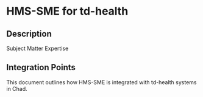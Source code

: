 # HMS-SME for td-health

## Description

Subject Matter Expertise

## Integration Points

This document outlines how HMS-SME is integrated with td-health systems in Chad.
